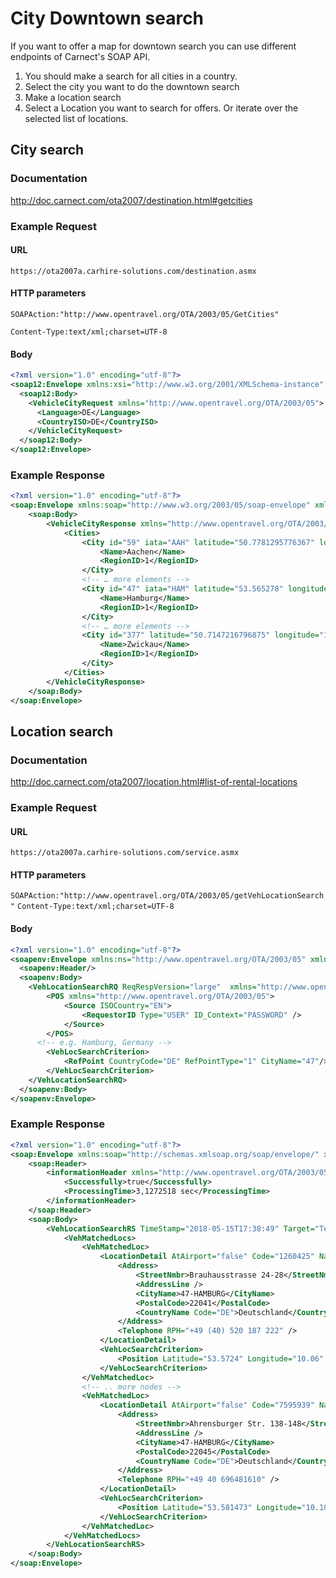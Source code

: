 # City Downtown search #

If you want to offer a map for downtown search you can use different endpoints of Carnect's SOAP API.

1. You should make a search for all cities in a country.
2. Select the city you want to do the downtown search
3. Make a location search
4. Select a Location you want to search for offers. Or iterate over the selected list of locations.

## City search ##

### Documentation ###
http://doc.carnect.com/ota2007/destination.html#getcities

### Example Request ###

#### URL ####

`https://ota2007a.carhire-solutions.com/destination.asmx`

#### HTTP parameters ####

`SOAPAction:"http://www.opentravel.org/OTA/2003/05/GetCities"`

`Content-Type:text/xml;charset=UTF-8`

#### Body ####

```xml
<?xml version="1.0" encoding="utf-8"?>
<soap12:Envelope xmlns:xsi="http://www.w3.org/2001/XMLSchema-instance" xmlns:xsd="http://www.w3.org/2001/XMLSchema" xmlns:soap12="http://www.w3.org/2003/05/soap-envelope">
  <soap12:Body>
    <VehicleCityRequest xmlns="http://www.opentravel.org/OTA/2003/05">
      <Language>DE</Language>
      <CountryISO>DE</CountryISO>
    </VehicleCityRequest>
  </soap12:Body>
</soap12:Envelope>
```

### Example Response ###

```xml
<?xml version="1.0" encoding="utf-8"?>
<soap:Envelope xmlns:soap="http://www.w3.org/2003/05/soap-envelope" xmlns:xsi="http://www.w3.org/2001/XMLSchema-instance" xmlns:xsd="http://www.w3.org/2001/XMLSchema">
    <soap:Body>
        <VehicleCityResponse xmlns="http://www.opentravel.org/OTA/2003/05">
            <Cities>
                <City id="59" iata="AAH" latitude="50.7781295776367" longitude="6.08849000930786">
                    <Name>Aachen</Name>
                    <RegionID>1</RegionID>
                </City>
                <!-- … more elements -->
                <City id="47" iata="HAM" latitude="53.565278" longitude="10.001389">
                    <Name>Hamburg</Name>
                    <RegionID>1</RegionID>
                </City>
                <!-- … more elements -->
                <City id="377" latitude="50.7147216796875" longitude="12.497730255127">
                    <Name>Zwickau</Name>
                    <RegionID>1</RegionID>
                </City>
            </Cities>
        </VehicleCityResponse>
    </soap:Body>
</soap:Envelope>
```

## Location search ##

### Documentation ###
http://doc.carnect.com/ota2007/location.html#list-of-rental-locations

### Example Request ###

#### URL ####

`https://ota2007a.carhire-solutions.com/service.asmx`

#### HTTP parameters ####

`SOAPAction:"http://www.opentravel.org/OTA/2003/05/getVehLocationSearch"`
`Content-Type:text/xml;charset=UTF-8`

#### Body ####

```xml
<?xml version="1.0" encoding="utf-8"?>
<soapenv:Envelope xmlns:ns="http://www.opentravel.org/OTA/2003/05" xmlns:soapenv="http://schemas.xmlsoap.org/soap/envelope/">
  <soapenv:Header/>
  <soapenv:Body>
	<VehLocationSearchRQ ReqRespVersion="large"  xmlns="http://www.opentravel.org/OTA/2003/05">
	    <POS xmlns="http://www.opentravel.org/OTA/2003/05">
	        <Source ISOCountry="EN">
	            <RequestorID Type="USER" ID_Context="PASSWORD" />
	        </Source>
	    </POS>
      <!-- e.g. Hamburg, Germany -->
	    <VehLocSearchCriterion>
	        <RefPoint CountryCode="DE" RefPointType="1" CityName="47"/>
	    </VehLocSearchCriterion>
	</VehLocationSearchRQ>
  </soapenv:Body>
</soapenv:Envelope>
```

### Example Response ###

```xml
<?xml version="1.0" encoding="utf-8"?>
<soap:Envelope xmlns:soap="http://schemas.xmlsoap.org/soap/envelope/" xmlns:xsi="http://www.w3.org/2001/XMLSchema-instance" xmlns:xsd="http://www.w3.org/2001/XMLSchema">
    <soap:Header>
        <informationHeader xmlns="http://www.opentravel.org/OTA/2003/05">
            <Successfully>true</Successfully>
            <ProcessingTime>3,1272518 sec</ProcessingTime>
        </informationHeader>
    </soap:Header>
    <soap:Body>
        <VehLocationSearchRS TimeStamp="2018-05-15T17:38:49" Target="Test" Version="3" xmlns="http://www.opentravel.org/OTA/2003/05">
            <VehMatchedLocs>
                <VehMatchedLoc>
                    <LocationDetail AtAirport="false" Code="1260425" Name="Hamburg Wandsbek" CodeContext="HAMI01" ExtendedLocationCode="47-IRHAMI01">
                        <Address>
                            <StreetNmbr>Brauhausstrasse 24-28</StreetNmbr>
                            <AddressLine />
                            <CityName>47-HAMBURG</CityName>
                            <PostalCode>22041</PostalCode>
                            <CountryName Code="DE">Deutschland</CountryName>
                        </Address>
                        <Telephone RPH="+49 (40) 520 187 222" />
                    </LocationDetail>
                    <VehLocSearchCriterion>
                        <Position Latitude="53.5724" Longitude="10.06" />
                    </VehLocSearchCriterion>
                </VehMatchedLoc>
                <!-- .. more nodes -->
                <VehMatchedLoc>
                    <LocationDetail AtAirport="false" Code="7595939" Name="Hamburg Wandsbek Sud" CodeContext="B6" ExtendedLocationCode="47-IGB6">
                        <Address>
                            <StreetNmbr>Ahrensburger Str. 138-148</StreetNmbr>
                            <AddressLine />
                            <CityName>47-HAMBURG</CityName>
                            <PostalCode>22045</PostalCode>
                            <CountryName Code="DE">Deutschland</CountryName>
                        </Address>
                        <Telephone RPH="+49 40 696481610" />
                    </LocationDetail>
                    <VehLocSearchCriterion>
                        <Position Latitude="53.581473" Longitude="10.106512" />
                    </VehLocSearchCriterion>
                </VehMatchedLoc>
            </VehMatchedLocs>
        </VehLocationSearchRS>
    </soap:Body>
</soap:Envelope>
```
